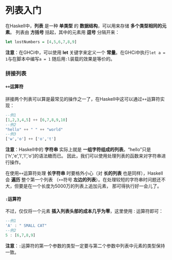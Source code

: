 列表入门
===========================================
在Haskell中，**列表** 是一种 **单类型** 的 **数据结构**，可以用来存储 **多个类型相同的元素**。
列表由 **方括号** 括起，其中的元素用 **逗号** 分隔开来：
```haskell
let lostNumbers = [4,5,6,7,8,9]
```
**注意**：在GHCi中，可以使用 **let** 关键字来定义一个 **常量**。在GHCi中执行`let a = 1`与在脚本中编写`a = 1`
随后用`:l`装载的效果是等价的。

### 拼接列表
#### `++`运算符
拼接两个列表可以算是最常见的操作之一了，在Haskell中这可以通过`++`运算符实现：
```haskell
--例1
[1,2,3,4,5] ++ [6,7,8,9,10]
--例2
"hello" ++ " " ++ "world"
--例3
['w','o'] ++ ['o','t']
```
**注意**：Haskell中的 **字符串** 实际上就是 **一组字符组成的列表**。“hello”只是['h','e','l','l','o']的语法糖而已。
因此，我们可以使用处理列表的函数来对字符串进行操作。

在使用`++`运算符处理 **长字符串** 时要格外小心（对 **长的列表** 也是同样），Haskell会 **遍历** 整个第一个列表
（`++`符号 **左边的列表**）。在处理较短的字符串时问题还不大，但要是在一个长度为5000万的列表上追加元素，
那可得执行好一会儿了。
#### `:`运算符
不过，仅仅将一个元素 **插入列表头部的成本几乎为零**，这里使用`：`运算符即可：
```haskell
--例1
'A' : " SMALL CAT"
--例2
5 : [6,7,8,9]
```
**注意**：`:`运算符的第一个参数的类型一定要与第二个参数中列表中元素的类型保持一致。
